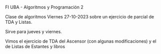 FI UBA - Algoritmos y Programación 2

Clase de algoritmos Viernes 27-10-2023 sobre un ejercicio de parcial de TDA y Listas. 

Sirve para jueves y viernes.

Vimos el ejercicio de TDA del Ascensor (con algunas modificaciones) y el de Listas de Estantes y libros
